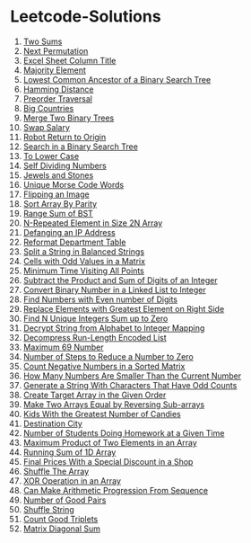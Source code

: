 # Leetcode-Solutions

1. [Two Sums](https://github.com/itsmohitj/Leetcode-Solutions/blob/master/two_sum.py)
31. [Next Permutation](https://github.com/itsmohitj/Leetcode-Solutions/blob/master/nextPermutation.py)
168. [Excel Sheet Column Title](https://github.com/itsmohitj/Leetcode-Solutions/blob/master/convertToTitle.py)
169. [Majority Element](https://github.com/itsmohitj/Leetcode-Solutions/blob/master/majorityElement.py)
235. [Lowest Common Ancestor of a Binary Search Tree](https://github.com/itsmohitj/Leetcode-Solutions/blob/master/lowestCommonAncestorBST.py)
461. [Hamming Distance](https://github.com/itsmohitj/Leetcode-Solutions/blob/master/hammingDistance.py)
589. [Preorder Traversal](https://github.com/itsmohitj/Leetcode-Solutions/blob/master/preorder.py)
595. [Big Countries](https://github.com/itsmohitj/Leetcode-Solutions/blob/master/bigCountries.txt)
617. [Merge Two Binary Trees](https://github.com/itsmohitj/Leetcode-Solutions/blob/master/mergeTress.py)
627. [Swap Salary](https://github.com/itsmohitj/Leetcode-Solutions/blob/master/swapSalary.sql)
657. [Robot Return to Origin](https://github.com/itsmohitj/Leetcode-Solutions/blob/master/judgeCircle.py)
700. [Search in a Binary Search Tree](https://github.com/itsmohitj/Leetcode-Solutions/blob/master/searchBST.py)
709. [To Lower Case](https://github.com/itsmohitj/Leetcode-Solutions/blob/master/toLowerCase.py)
728. [Self Dividing Numbers](https://github.com/itsmohitj/Leetcode-Solutions/blob/master/selfDividingNumbers.py)
771. [Jewels and Stones](https://github.com/itsmohitj/Leetcode-Solutions/blob/master/numJewelsInStones.py)
804. [Unique Morse Code Words](https://github.com/itsmohitj/Leetcode-Solutions/blob/master/uniqueMorseRepresentations.py)
832. [Flipping an Image](https://github.com/itsmohitj/Leetcode-Solutions/blob/master/flipAndInvertImage.py)
905. [Sort Array By Parity](https://github.com/itsmohitj/Leetcode-Solutions/blob/master/sortArrayByParity.py)
938. [Range Sum of BST](https://github.com/itsmohitj/Leetcode-Solutions/blob/master/rangeSumBST.py)
961. [N-Repeated Element in Size 2N Array](https://github.com/itsmohitj/Leetcode-Solutions/blob/master/repeatedNTimes.py)
1108. [Defanging an IP Address](https://github.com/itsmohitj/Leetcode-Solutions/blob/master/defanIPaddr.py)
1179. [Reformat Department Table](https://github.com/itsmohitj/Leetcode-Solutions/blob/master/reformatDepttTable.txt)
1221. [Split a String in Balanced Strings](https://github.com/itsmohitj/Leetcode-Solutions/blob/master/balancedStringSplit.py)
1252. [Cells with Odd Values in a Matrix](https://github.com/itsmohitj/Leetcode-Solutions/blob/master/oddCells.py)
1266. [Minimum Time Visiting All Points](https://github.com/itsmohitj/Leetcode-Solutions/blob/master/minTimeToVisitAllPoints.py)
1281. [Subtract the Product and Sum of Digits of an Integer](https://github.com/itsmohitj/Leetcode-Solutions/blob/master/subtractProductAndSum.py)
1290. [Convert Binary Number in a Linked List to Integer](https://github.com/itsmohitj/Leetcode-Solutions/blob/master/getDecimalValue.py)
1295. [Find Numbers with Even number of Digits](https://github.com/itsmohitj/Leetcode-Solutions/blob/master/findNumbers.py)
1299. [Replace Elements with Greatest Element on Right Side](https://github.com/itsmohitj/Leetcode-Solutions/blob/master/replaceElements.py)
1304. [Find N Unique Integers Sum up to Zero](https://github.com/itsmohitj/Leetcode-Solutions/blob/master/sumZero.py)
1309. [Decrypt String from Alphabet to Integer Mapping](https://github.com/itsmohitj/Leetcode-Solutions/blob/master/freqAlphabets.py)
1313. [Decompress Run-Length Encoded List](https://github.com/itsmohitj/Leetcode-Solutions/blob/master/decompressRLElist.py)
1323. [Maximum 69 Number](https://github.com/itsmohitj/Leetcode-Solutions/blob/master/maximum69Number.py)
1342. [Number of Steps to Reduce a Number to Zero](https://github.com/itsmohitj/Leetcode-Solutions/blob/master/numberOfSteps.py)
1351. [Count Negative Numbers in a Sorted Matrix](https://github.com/itsmohitj/Leetcode-Solutions/blob/master/countNegatives.py)
1365. [How Many Numbers Are Smaller Than the Current Number](https://github.com/itsmohitj/Leetcode-Solutions/blob/master/smallerNumberThanCurrent.py)
1374. [Generate a String With Characters That Have Odd Counts](https://github.com/itsmohitj/Leetcode-Solutions/blob/master/generateTheString.py)
1389. [Create Target Array in the Given Order](https://github.com/itsmohitj/Leetcode-Solutions/blob/master/createTargetArray.py)
1460. [Make Two Arrays Equal by Reversing Sub-arrays](https://github.com/itsmohitj/Leetcode-Solutions/blob/master/canBeEqual.py)
1431. [Kids With the Greatest Number of Candies](https://github.com/itsmohitj/Leetcode-Solutions/blob/master/kids_with_the_greatest_number_of_candies.py)
1436. [Destination City](https://github.com/itsmohitj/Leetcode-Solutions/blob/master/destCity.py)
1450. [Number of Students Doing Homework at a Given Time](https://github.com/itsmohitj/Leetcode-Solutions/blob/master/busyStudent.py)
1464. [Maximum Product of Two Elements in an Array](https://github.com/itsmohitj/Leetcode-Solutions/blob/master/maxProduct.py)
1470. [Running Sum of 1D Array](https://github.com/itsmohitj/Leetcode-Solutions/blob/master/running_sum.py)
1475. [Final Prices With a Special Discount in a Shop](https://github.com/itsmohitj/Leetcode-Solutions/blob/master/finalPrices.py)
1480. [Shuffle The Array](https://github.com/itsmohitj/Leetcode-Solutions/blob/master/shuffle_the_array.py)
1486. [XOR Operation in an Array](https://github.com/itsmohitj/Leetcode-Solutions/blob/master/xorOperation.py)
1502. [Can Make Arithmetic Progression From Sequence](https://github.com/itsmohitj/Leetcode-Solutions/blob/master/canMakeAP.py)
1512. [Number of Good Pairs](https://github.com/itsmohitj/Leetcode-Solutions/blob/master/num_identical_pairs.py)
1528. [Shuffle String](https://github.com/itsmohitj/Leetcode-Solutions/blob/master/restoreString.py)
1534. [Count Good Triplets](https://github.com/itsmohitj/Leetcode-Solutions/blob/master/countGoodTriplets.py)
1572. [Matrix Diagonal Sum](https://github.com/itsmohitj/Leetcode-Solutions/blob/master/diagonalSum.py)
